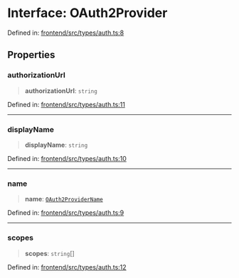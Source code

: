 # Interface: OAuth2Provider

Defined in: [frontend/src/types/auth.ts:8](https://github.com/lsendel/sass/blob/ca8b2b87627589617e0de57047e1f50d53e78078/frontend/src/types/auth.ts#L8)

## Properties

### authorizationUrl

> **authorizationUrl**: `string`

Defined in: [frontend/src/types/auth.ts:11](https://github.com/lsendel/sass/blob/ca8b2b87627589617e0de57047e1f50d53e78078/frontend/src/types/auth.ts#L11)

***

### displayName

> **displayName**: `string`

Defined in: [frontend/src/types/auth.ts:10](https://github.com/lsendel/sass/blob/ca8b2b87627589617e0de57047e1f50d53e78078/frontend/src/types/auth.ts#L10)

***

### name

> **name**: [`OAuth2ProviderName`](../type-aliases/OAuth2ProviderName.md)

Defined in: [frontend/src/types/auth.ts:9](https://github.com/lsendel/sass/blob/ca8b2b87627589617e0de57047e1f50d53e78078/frontend/src/types/auth.ts#L9)

***

### scopes

> **scopes**: `string`[]

Defined in: [frontend/src/types/auth.ts:12](https://github.com/lsendel/sass/blob/ca8b2b87627589617e0de57047e1f50d53e78078/frontend/src/types/auth.ts#L12)
